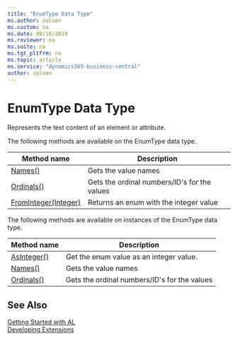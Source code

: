 ```yaml
---
title: "EnumType Data Type"
ms.author: solsen
ms.custom: na
ms.date: 09/16/2019
ms.reviewer: na
ms.suite: na
ms.tgt_pltfrm: na
ms.topic: article
ms.service: "dynamics365-business-central"
author: solsen
---
```

[//]: # (START>DO_NOT_EDIT)
[//]: # (IMPORTANT:Do not edit any of the content between here and the END>DO_NOT_EDIT.)
[//]: # (Any modifications should be made in the .xml files in the ModernDev repo.)
# EnumType Data Type
Represents the text content of an element or attribute.


The following methods are available on the EnumType data type.


|Method name|Description|
|-----------|-----------|
|[Names()](enumtype-names--method.md)|Gets the value names|
|[Ordinals()](enumtype-ordinals--method.md)|Gets the ordinal numbers/ID's for the values|
|[FromInteger(Integer)](enumtype-frominteger-method.md)|Returns an enum with the integer value|

The following methods are available on instances of the EnumType data type.

|Method name|Description|
|-----------|-----------|
|[AsInteger()](enumtype-asinteger-method.md)|Get the enum value as an integer value.|
|[Names()](enumtype-names--method.md)|Gets the value names|
|[Ordinals()](enumtype-ordinals--method.md)|Gets the ordinal numbers/ID's for the values|

[//]: # (IMPORTANT: END>DO_NOT_EDIT)
## See Also  
[Getting Started with AL](../../devenv-get-started.md)  
[Developing Extensions](../../devenv-dev-overview.md)  